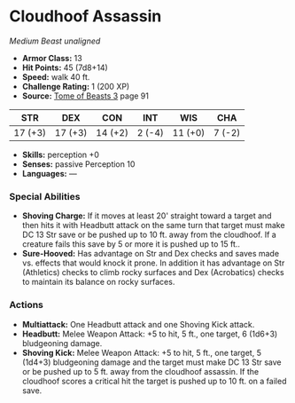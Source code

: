 # Cloudhoof Assassin

*Medium* *Beast* *unaligned*

- **Armor Class:** 13
- **Hit Points:** 45 (7d8+14)
- **Speed:** walk 40 ft.
- **Challenge Rating:** 1 (200 XP)
- **Source:** [Tome of Beasts 3](https://koboldpress.com/kpstore/product/tome-of-beasts-3-for-5th-edition/) page 91

| STR | DEX | CON | INT | WIS | CHA |
| --- | --- | --- | --- | --- | --- |
| 17 (+3) | 17 (+3) | 14 (+2) | 2 (-4) | 11 (+0) | 7 (-2) |

- **Skills:** perception +0
- **Senses:** passive Perception 10
- **Languages:** —
### Special Abilities
- **Shoving Charge:** If it moves at least 20' straight toward a target and then hits it with Headbutt attack on the same turn that target must make DC 13 Str save or be pushed up to 10 ft. away from the cloudhoof. If a creature fails this save by 5 or more it is pushed up to 15 ft..
- **Sure-Hooved:** Has advantage on Str and Dex checks and saves made vs. effects that would knock it prone. In addition it has advantage on Str (Athletics) checks to climb rocky surfaces and Dex (Acrobatics) checks to maintain its balance on rocky surfaces.
### Actions
- **Multiattack:** One Headbutt attack and one Shoving Kick attack.
- **Headbutt:** Melee Weapon Attack: +5 to hit, 5 ft., one target, 6 (1d6+3) bludgeoning damage.
- **Shoving Kick:** Melee Weapon Attack: +5 to hit, 5 ft., one target, 5 (1d4+3) bludgeoning damage and the target must make DC 13 Str save or be pushed up to 5 ft. away from the cloudhoof assassin. If the cloudhoof scores a critical hit the target is pushed up to 10 ft. on a failed save.


